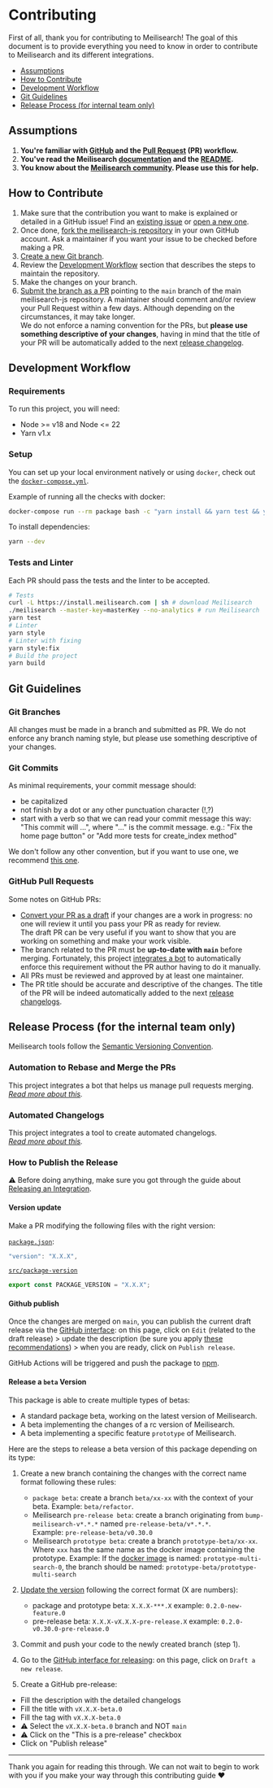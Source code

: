 # Contributing

First of all, thank you for contributing to Meilisearch! The goal of this document is to provide everything you need to know in order to contribute to Meilisearch and its different integrations.

<!-- MarkdownTOC autolink="true" style="ordered" indent="   " -->

- [Assumptions](#assumptions)
- [How to Contribute](#how-to-contribute)
- [Development Workflow](#development-workflow)
- [Git Guidelines](#git-guidelines)
- [Release Process (for internal team only)](#release-process-for-internal-team-only)

<!-- /MarkdownTOC -->

## Assumptions

1. **You're familiar with [GitHub](https://github.com) and the [Pull Request](https://help.github.com/en/github/collaborating-with-issues-and-pull-requests/about-pull-requests) (PR) workflow.**
2. **You've read the Meilisearch [documentation](https://www.meilisearch.com/docs) and the [README](/README.md).**
3. **You know about the [Meilisearch community](https://discord.com/invite/meilisearch). Please use this for help.**

## How to Contribute

1. Make sure that the contribution you want to make is explained or detailed in a GitHub issue! Find an [existing issue](https://github.com/meilisearch/meilisearch-js/issues/) or [open a new one](https://github.com/meilisearch/meilisearch-js/issues/new).
2. Once done, [fork the meilisearch-js repository](https://help.github.com/en/github/getting-started-with-github/fork-a-repo) in your own GitHub account. Ask a maintainer if you want your issue to be checked before making a PR.
3. [Create a new Git branch](https://help.github.com/en/github/collaborating-with-issues-and-pull-requests/creating-and-deleting-branches-within-your-repository).
4. Review the [Development Workflow](#development-workflow) section that describes the steps to maintain the repository.
5. Make the changes on your branch.
6. [Submit the branch as a PR](https://help.github.com/en/github/collaborating-with-issues-and-pull-requests/creating-a-pull-request-from-a-fork) pointing to the `main` branch of the main meilisearch-js repository. A maintainer should comment and/or review your Pull Request within a few days. Although depending on the circumstances, it may take longer.<br>
   We do not enforce a naming convention for the PRs, but **please use something descriptive of your changes**, having in mind that the title of your PR will be automatically added to the next [release changelog](https://github.com/meilisearch/meilisearch-js/releases/).

## Development Workflow

### Requirements

To run this project, you will need:

- Node >= v18 and Node <= 22
- Yarn v1.x

### Setup

You can set up your local environment natively or using `docker`, check out the [`docker-compose.yml`](/docker-compose.yml).

Example of running all the checks with docker:

```bash
docker-compose run --rm package bash -c "yarn install && yarn test && yarn lint"
```

To install dependencies:

```bash
yarn --dev
```

### Tests and Linter

Each PR should pass the tests and the linter to be accepted.

```bash
# Tests
curl -L https://install.meilisearch.com | sh # download Meilisearch
./meilisearch --master-key=masterKey --no-analytics # run Meilisearch
yarn test
# Linter
yarn style
# Linter with fixing
yarn style:fix
# Build the project
yarn build
```

## Git Guidelines

### Git Branches

All changes must be made in a branch and submitted as PR.
We do not enforce any branch naming style, but please use something descriptive of your changes.

### Git Commits

As minimal requirements, your commit message should:

- be capitalized
- not finish by a dot or any other punctuation character (!,?)
- start with a verb so that we can read your commit message this way: "This commit will ...", where "..." is the commit message.
  e.g.: "Fix the home page button" or "Add more tests for create_index method"

We don't follow any other convention, but if you want to use one, we recommend [this one](https://chris.beams.io/posts/git-commit/).

### GitHub Pull Requests

Some notes on GitHub PRs:

- [Convert your PR as a draft](https://help.github.com/en/github/collaborating-with-issues-and-pull-requests/changing-the-stage-of-a-pull-request) if your changes are a work in progress: no one will review it until you pass your PR as ready for review.<br>
  The draft PR can be very useful if you want to show that you are working on something and make your work visible.
- The branch related to the PR must be **up-to-date with `main`** before merging. Fortunately, this project [integrates a bot](https://github.com/meilisearch/integration-guides/blob/main/resources/bors.md) to automatically enforce this requirement without the PR author having to do it manually.
- All PRs must be reviewed and approved by at least one maintainer.
- The PR title should be accurate and descriptive of the changes. The title of the PR will be indeed automatically added to the next [release changelogs](https://github.com/meilisearch/meilisearch-js/releases/).

## Release Process (for the internal team only)

Meilisearch tools follow the [Semantic Versioning Convention](https://semver.org/).

### Automation to Rebase and Merge the PRs

This project integrates a bot that helps us manage pull requests merging.<br>
_[Read more about this](https://github.com/meilisearch/integration-guides/blob/main/resources/bors.md)._

### Automated Changelogs

This project integrates a tool to create automated changelogs.<br>
_[Read more about this](https://github.com/meilisearch/integration-guides/blob/main/resources/release-drafter.md)._

### How to Publish the Release

⚠️ Before doing anything, make sure you got through the guide about [Releasing an Integration](https://github.com/meilisearch/integration-guides/blob/main/resources/integration-release.md).

#### Version update

Make a PR modifying the following files with the right version:

[`package.json`](/package.json):

```javascript
"version": "X.X.X",
```

[`src/package-version`](/src/package-version.ts)

```javascript
export const PACKAGE_VERSION = "X.X.X";
```

#### Github publish

Once the changes are merged on `main`, you can publish the current draft release via the [GitHub interface](https://github.com/meilisearch/meilisearch-js/releases): on this page, click on `Edit` (related to the draft release) > update the description (be sure you apply [these recommendations](https://github.com/meilisearch/integration-guides/blob/main/resources/integration-release.md#writting-the-release-description)) > when you are ready, click on `Publish release`.

GitHub Actions will be triggered and push the package to [npm](https://www.npmjs.com/package/meilisearch).

#### Release a `beta` Version

This package is able to create multiple types of betas:

- A standard package beta, working on the latest version of Meilisearch.
- A beta implementing the changes of a rc version of Meilisearch.
- A beta implementing a specific feature `prototype` of Meilisearch.

Here are the steps to release a beta version of this package depending on its type:

1. Create a new branch containing the changes with the correct name format following these rules:

   - `package beta`: create a branch `beta/xx-xx` with the context of your beta.
     Example: `beta/refactor`.
   - Meilisearch `pre-release beta`: create a branch originating from `bump-meilisearch-v*.*.*` named `pre-release-beta/v*.*.*`. <br>
     Example: `pre-release-beta/v0.30.0`
   - Meilisearch `prototype beta`: create a branch `prototype-beta/xx-xx`. Where `xxx` has the same name as the docker image containing the prototype.
     Example: If the [docker image](https://hub.docker.com/r/getmeili/meilisearch/tags) is named: `prototype-multi-search-0`, the branch should be named: `prototype-beta/prototype-multi-search`

2. [Update the version](#version-update) following the correct format (X are numbers):

   - package and prototype beta: `X.X.X-***.X`
     example: `0.2.0-new-feature.0`
   - pre-release beta: `X.X.X-vX.X.X-pre-release.X`
     example: `0.2.0-v0.30.0-pre-release.0`

3. Commit and push your code to the newly created branch (step 1).

4. Go to the [GitHub interface for releasing](https://github.com/meilisearch/meilisearch-js/releases): on this page, click on `Draft a new release`.

5. Create a GitHub pre-release:

- Fill the description with the detailed changelogs
- Fill the title with `vX.X.X-beta.0`
- Fill the tag with `vX.X.X-beta.0`
- ⚠️ Select the `vX.X.X-beta.0` branch and NOT `main`
- ⚠️ Click on the "This is a pre-release" checkbox
- Click on "Publish release"

<hr>

Thank you again for reading this through. We can not wait to begin to work with you if you make your way through this contributing guide ❤️
